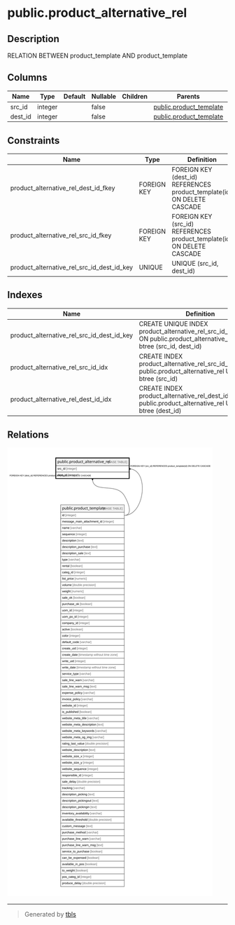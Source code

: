 # public.product_alternative_rel

## Description

RELATION BETWEEN product_template AND product_template

## Columns

| Name | Type | Default | Nullable | Children | Parents | Comment |
| ---- | ---- | ------- | -------- | -------- | ------- | ------- |
| src_id | integer |  | false |  | [public.product_template](public.product_template.md) |  |
| dest_id | integer |  | false |  | [public.product_template](public.product_template.md) |  |

## Constraints

| Name | Type | Definition |
| ---- | ---- | ---------- |
| product_alternative_rel_dest_id_fkey | FOREIGN KEY | FOREIGN KEY (dest_id) REFERENCES product_template(id) ON DELETE CASCADE |
| product_alternative_rel_src_id_fkey | FOREIGN KEY | FOREIGN KEY (src_id) REFERENCES product_template(id) ON DELETE CASCADE |
| product_alternative_rel_src_id_dest_id_key | UNIQUE | UNIQUE (src_id, dest_id) |

## Indexes

| Name | Definition |
| ---- | ---------- |
| product_alternative_rel_src_id_dest_id_key | CREATE UNIQUE INDEX product_alternative_rel_src_id_dest_id_key ON public.product_alternative_rel USING btree (src_id, dest_id) |
| product_alternative_rel_src_id_idx | CREATE INDEX product_alternative_rel_src_id_idx ON public.product_alternative_rel USING btree (src_id) |
| product_alternative_rel_dest_id_idx | CREATE INDEX product_alternative_rel_dest_id_idx ON public.product_alternative_rel USING btree (dest_id) |

## Relations

![er](public.product_alternative_rel.svg)

---

> Generated by [tbls](https://github.com/k1LoW/tbls)
